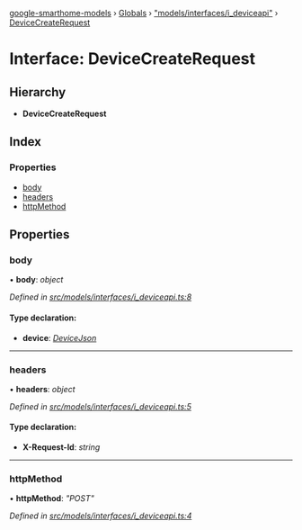 [google-smarthome-models](../README.md) › [Globals](../globals.md) › ["models/interfaces/i_deviceapi"](../modules/_models_interfaces_i_deviceapi_.md) › [DeviceCreateRequest](_models_interfaces_i_deviceapi_.devicecreaterequest.md)

# Interface: DeviceCreateRequest

## Hierarchy

* **DeviceCreateRequest**

## Index

### Properties

* [body](_models_interfaces_i_deviceapi_.devicecreaterequest.md#body)
* [headers](_models_interfaces_i_deviceapi_.devicecreaterequest.md#headers)
* [httpMethod](_models_interfaces_i_deviceapi_.devicecreaterequest.md#httpmethod)

## Properties

###  body

• **body**: *object*

*Defined in [src/models/interfaces/i_deviceapi.ts:8](https://github.com/galactic1969/google-smarthome-models/blob/633871f/src/models/interfaces/i_deviceapi.ts#L8)*

#### Type declaration:

* **device**: *[DeviceJson](_models_interfaces_i_device_.devicejson.md)*

___

###  headers

• **headers**: *object*

*Defined in [src/models/interfaces/i_deviceapi.ts:5](https://github.com/galactic1969/google-smarthome-models/blob/633871f/src/models/interfaces/i_deviceapi.ts#L5)*

#### Type declaration:

* **X-Request-Id**: *string*

___

###  httpMethod

• **httpMethod**: *"POST"*

*Defined in [src/models/interfaces/i_deviceapi.ts:4](https://github.com/galactic1969/google-smarthome-models/blob/633871f/src/models/interfaces/i_deviceapi.ts#L4)*
